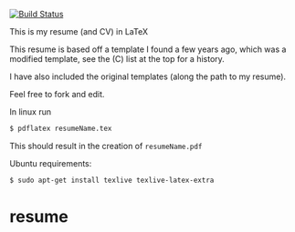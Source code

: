 [![Build Status](https://travis-ci.org/sc932/resume.svg?branch=master)](https://travis-ci.org/sc932/resume)

This is my resume (and CV) in LaTeX

This resume is based off a template I found a few years ago, which was a modified template, see the (C) list at the top for a history.

I have also included the original templates (along the path to my resume).

Feel free to fork and edit.

In linux run
```bash
$ pdflatex resumeName.tex
```
This should result in the creation of ``resumeName.pdf``

Ubuntu requirements:
```bash
$ sudo apt-get install texlive texlive-latex-extra
```
# resume
